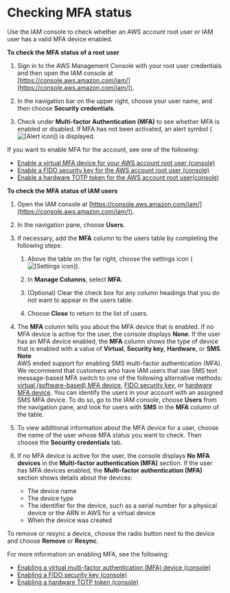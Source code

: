 # Checking MFA status<a name="id_credentials_mfa_checking-status"></a>

Use the IAM console to check whether an AWS account root user or IAM user has a valid MFA device enabled\.

**To check the MFA status of a root user**

1. Sign in to the AWS Management Console with your root user credentials and then open the IAM console at [https://console.aws.amazon.com/iam/](https://console.aws.amazon.com/iam/)\. 

1. In the navigation bar on the upper right, choose your user name, and then choose **Security credentials**\.

1. Check under **Multi\-factor Authentication \(MFA\)** to see whether MFA is enabled or disabled\. If MFA has not been activated, an alert symbol \(![\[Alert icon\]](http://docs.aws.amazon.com/IAM/latest/UserGuide/images/console-alert-icon.console.png)\) is displayed\. 

If you want to enable MFA for the account, see one of the following:
+ [Enable a virtual MFA device for your AWS account root user \(console\)](id_credentials_mfa_enable_virtual.md#enable-virt-mfa-for-root)
+ [Enable a FIDO security key for the AWS account root user \(console\)](id_credentials_mfa_enable_fido.md#enable-fido-mfa-for-root)
+ [Enable a hardware TOTP token for the AWS account root user\(console\)](id_credentials_mfa_enable_physical.md#enable-hw-mfa-for-root)

**To check the MFA status of IAM users**

1. Open the IAM console at [https://console.aws.amazon.com/iam/](https://console.aws.amazon.com/iam/)\. 

1. In the navigation pane, choose **Users**\.

1. If necessary, add the **MFA** column to the users table by completing the following steps:

   1. Above the table on the far right, choose the settings icon \(![\[Settings icon\]](http://docs.aws.amazon.com/IAM/latest/UserGuide/images/console-settings-icon.console.png)\)\.

   1. In **Manage Columns**, select **MFA**\.

   1. \(Optional\) Clear the check box for any column headings that you do not want to appear in the users table\.

   1. Choose **Close** to return to the list of users\.

1. The **MFA** column tells you about the MFA device that is enabled\. If no MFA device is active for the user, the console displays **None**\. If the user has an MFA device enabled, the **MFA** column shows the type of device that is enabled with a value of **Virtual**, **Security key**, **Hardware**, or **SMS**\.
**Note**  
AWS ended support for enabling SMS multi\-factor authentication \(MFA\)\. We recommend that customers who have IAM users that use SMS text message\-based MFA switch to one of the following alternative methods: [virtual \(software\-based\) MFA device](id_credentials_mfa_enable_virtual.md), [FIDO security key](id_credentials_mfa_enable_fido.md), or [hardware MFA device](id_credentials_mfa_enable_physical.md)\. You can identify the users in your account with an assigned SMS MFA device\. To do so, go to the IAM console, choose **Users** from the navigation pane, and look for users with **SMS** in the **MFA** column of the table\.

1. To view additional information about the MFA device for a user, choose the name of the user whose MFA status you want to check\. Then choose the **Security credentials** tab\. 

1. If no MFA device is active for the user, the console displays **No MFA devices** in the **Multi\-factor authentication \(MFA\)** section\. If the user has MFA devices enabled, the **Multi\-factor authentication \(MFA\)** section shows details about the devices:
   + The device name
   + The device type
   + The identifier for the device, such as a serial number for a physical device or the ARN in AWS for a virtual device
   + When the device was created

To remove or resync a device, choose the radio button next to the device and choose **Remove** or **Resync**\.

For more information on enabling MFA, see the following: 
+ [Enabling a virtual multi\-factor authentication \(MFA\) device \(console\)](id_credentials_mfa_enable_virtual.md)
+ [Enabling a FIDO security key \(console\)](id_credentials_mfa_enable_fido.md)
+ [Enabling a hardware TOTP token \(console\)](id_credentials_mfa_enable_physical.md)